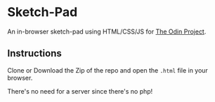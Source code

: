 # Sketch-Pad
An in-browser sketch-pad using HTML/CSS/JS for [The Odin Project](www.theodinproject.com).

## Instructions

Clone or Download the Zip of the repo and open the `.html` file in your browser.

There's no need for a server since there's no php!